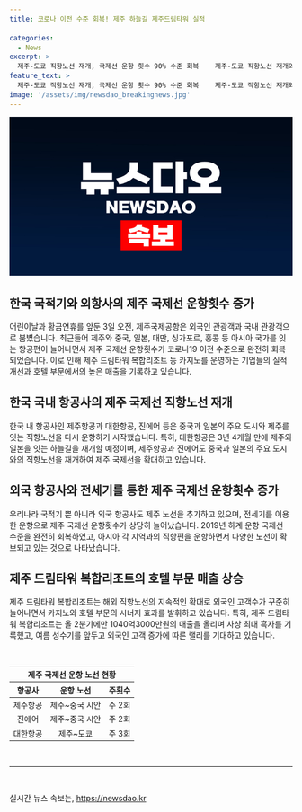 ```yaml
---
title: 코로나 이전 수준 회복! 제주 하늘길 제주드림타워 실적

categories:
  - News
excerpt: >
  제주-도쿄 직항노선 재개, 국제선 운항 횟수 90% 수준 회복    제주-도쿄 직항노선 재개와 함께 제주 국제공항의 운항횟수가 코로나19 이전 수준으로 회복되면서 롯데관광개발 등의 실적이 개선되고 있다. 제주를 잇는 하늘길이 넓어지며 중국, 일본, 대만, 싱가포르, 몽골 등 아시아 곳곳에 다양한 직항편이 운항되고 있으며, 제주 드림타워 복합리조트는 해외 직항노선 확대의 수혜를 누리며 랠리를 기대하고 있다. 2분기에만 1040억3000만원의 매출을 올리며 역대 최고 기록을 경신했으며, 외국인 고객 증가에 따른 고공 실적 랠리를 기대하고 있다.
feature_text: >
  제주-도쿄 직항노선 재개, 국제선 운항 횟수 90% 수준 회복    제주-도쿄 직항노선 재개와 함께 제주 국제공항의 운항횟수가 코로나19 이전 수준으로 회복되면서 롯데관광개발 등의 실적이 개선되고 있다. 제주를 잇는 하늘길이 넓어지며 중국, 일본, 대만, 싱가포르, 몽골 등 아시아 곳곳에 다양한 직항편이 운항되고 있으며, 제주 드림타워 복합리조트는 해외 직항노선 확대의 수혜를 누리며 랠리를 기대하고 있다. 2분기에만 1040억3000만원의 매출을 올리며 역대 최고 기록을 경신했으며, 외국인 고객 증가에 따른 고공 실적 랠리를 기대하고 있다.
image: '/assets/img/newsdao_breakingnews.jpg'
---
```


<p><img src="/assets/img/newsdao_breakingnews.jpg" alt="pcversion 속보" /></p>

<h2 data-ke-size="size26">한국 국적기와 외항사의 제주 국제선 운항횟수 증가</h2>

<p data-ke-size="size16">어린이날과 황금연휴를 앞둔 3일 오전, 제주국제공항은 외국인 관광객과 국내 관광객으로 붐볐습니다. 최근들어 제주와 중국, 일본, 대만, 싱가포르, 홍콩 등 아시아 국가를 잇는 항공편이 늘어나면서 제주 국제선 운항횟수가 코로나19 이전 수준으로 완전히 회복되었습니다. 이로 인해 제주 드림타워 복합리조트 등 카지노를 운영하는 기업들의 실적 개선과 호텔 부문에서의 높은 매출을 기록하고 있습니다.</p>

<h2 data-ke-size="size26">한국 국내 항공사의 제주 국제선 직항노선 재개</h2>

<p data-ke-size="size16">한국 내 항공사인 제주항공과 대한항공, 진에어 등은 중국과 일본의 주요 도시와 제주를 잇는 직항노선을 다시 운항하기 시작했습니다. 특히, 대한항공은 3년 4개월 만에 제주와 일본을 잇는 하늘길을 재개할 예정이며, 제주항공과 진에어도 중국과 일본의 주요 도시와의 직항노선을 재개하여 제주 국제선을 확대하고 있습니다.</p>

<h2 data-ke-size="size26">외국 항공사와 전세기를 통한 제주 국제선 운항횟수 증가</h2>

<p data-ke-size="size16">우리나라 국적기 뿐 아니라 외국 항공사도 제주 노선을 추가하고 있으며, 전세기를 이용한 운항으로 제주 국제선 운항횟수가 상당히 늘어났습니다. 2019년 하계 운항 국제선 수준을 완전히 회복하였고, 아시아 각 지역과의 직항편을 운항하면서 다양한 노선이 확보되고 있는 것으로 나타났습니다.</p>

<h2 data-ke-size="size26">제주 드림타워 복합리조트의 호텔 부문 매출 상승</h2>

<p data-ke-size="size16">제주 드림타워 복합리조트는 해외 직항노선의 지속적인 확대로 외국인 고객수가 꾸준히 늘어나면서 카지노와 호텔 부문의 시너지 효과를 발휘하고 있습니다. 특히, 제주 드림타워 복합리조트는 올 2분기에만 1040억3000만원의 매출을 올리며 사상 최대 흑자를 기록했고, 여름 성수기를 앞두고 외국인 고객 증가에 따른 랠리를 기대하고 있습니다.</p>

<p data-ke-size="size16">&nbsp;</p>

<table>
    <thead>
        <tr>
            <th colspan="3" style="text-align: center;">제주 국제선 운항 노선 현황</th>
        </tr>
        <tr>
            <th>항공사</th>
            <th>운항 노선</th>
            <th>주횟수</th>
        </tr>
    </thead>
    <tbody>
        <tr>
            <td style="text-align: center;">제주항공</td>
            <td style="text-align: center;">제주~중국 시안</td>
            <td style="text-align: center;">주 2회</td>
        </tr>
        <tr>
            <td style="text-align: center;">진에어</td>
            <td style="text-align: center;">제주~중국 시안</td>
            <td style="text-align: center;">주 2회</td>
        </tr>
        <tr>
            <td style="text-align: center;">대한항공</td>
            <td style="text-align: center;">제주~도쿄</td>
            <td style="text-align: center;">주 3회</td>
        </tr>
    </tbody>
</table>

<p data-ke-size="size16">&nbsp;</p>

<hr>

<p data-ke-size="size16">&nbsp;</p>
실시간 뉴스 속보는, <a href="https://newsdao.kr" rel="dofollow">https://newsdao.kr</a>


